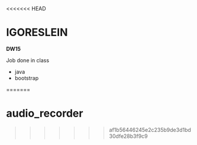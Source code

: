 <<<<<<< HEAD
# IGORESLEIN
**DW15**

Job done in class
  - java
  - bootstrap

=======
# audio_recorder
>>>>>>> af1b56446245e2c235b9de3d1bd30dfe28b3f9c9
